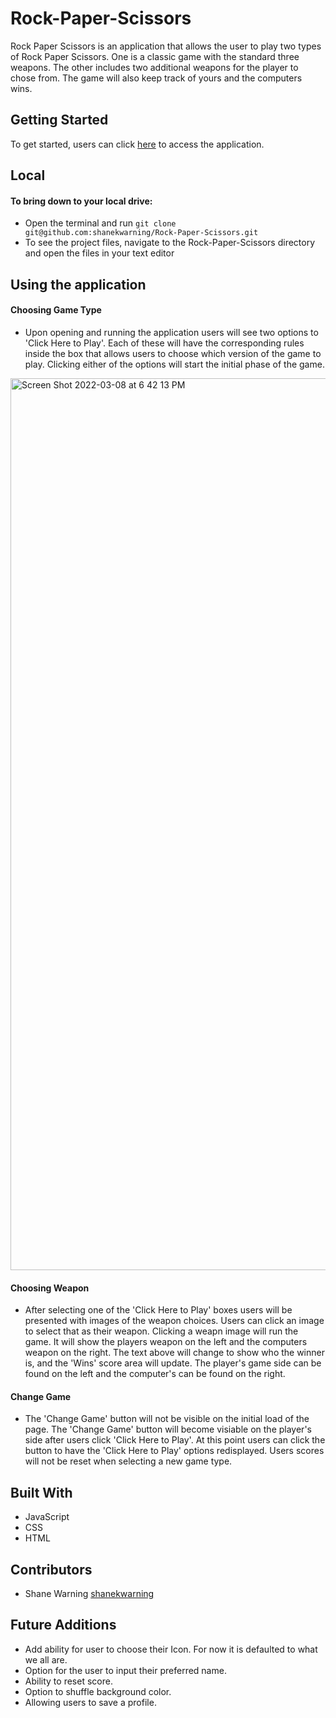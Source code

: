 # Rock-Paper-Scissors

Rock Paper Scissors is an application that allows the user to play two types of Rock Paper Scissors. One is a classic game with the standard three weapons. The other includes two additional weapons for the player to chose from. The game will also keep track of yours and the computers wins.

## Getting Started

To get started, users can click [here](https://shanekwarning.github.io/Rock-Paper-Scissors/) to access the application.

## Local

#### To bring down to your local drive:

- Open the terminal and run `git clone git@github.com:shanekwarning/Rock-Paper-Scissors.git`
- To see the project files, navigate to the Rock-Paper-Scissors directory and open the files in your text editor

## Using the application

#### Choosing Game Type

- Upon opening and running the application users will see two options to 'Click Here to Play'. Each of these will have the corresponding rules inside the box that allows users to choose which version of the game to play. Clicking either of the options will start the initial phase of the game.

<img width="1427" alt="Screen Shot 2022-03-08 at 6 42 13 PM" src="https://user-images.githubusercontent.com/97068979/157533295-597bc915-b803-48e8-ad0b-ee9aebbe380c.png">

#### Choosing Weapon

- After selecting one of the 'Click Here to Play' boxes users will be presented with images of the weapon choices. Users can click an image to select that as their weapon. Clicking a weapn image will run the game. It will show the players weapon on the left and the computers weapon on the right. The text above will change to show who the winner is, and the 'Wins' score area will update. The player's game side can be found on the left and the computer's can be found on the right.

#### Change Game

- The 'Change Game' button will not be visible on the initial load of the page. The 'Change Game' button will become visiable on the player's side after users click 'Click Here to Play'. At this point users can click the button to have the 'Click Here to Play' options redisplayed. Users scores will not be reset when selecting a new game type.

## Built With

- JavaScript
- CSS
- HTML

## Contributors

- Shane Warning [shanekwarning](https://github.com/shanekwarning)

## Future Additions

- Add ability for user to choose their Icon. For now it is defaulted to what we all are.
- Option for the user to input their preferred name.
- Ability to reset score.
- Option to shuffle background color.
- Allowing users to save a profile.
